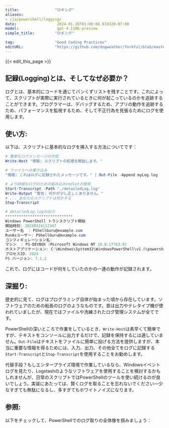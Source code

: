 ```yaml
---
title:                "ロギング"
aliases:
- /ja/powershell/logging/
date:                  2024-01-26T01:08:08.818320-07:00
model:                 gpt-4-1106-preview
simple_title:         "ロギング"

tag:                  "Good Coding Practices"
editURL:              "https://github.com/dogweather/forkful/blob/master/content/ja/powershell/logging.md"
---
```


{{< edit_this_page >}}

## 記録(Logging)とは、そしてなぜ必要か？
ログとは、基本的にコードを通じてパンくずリストを残すことです。これによって、スクリプトが実際に実行されているときに何が起こっているのかを追跡することができます。プログラマーは、デバッグするため、アプリの動作を追跡するため、パフォーマンスを監視するため、そして不正行為を見張るためにログを使用します。

## 使い方:
以下は、スクリプトに基本的なログを挿入する方法についてです：

```PowerShell
# 簡単なログメッセージの作成
Write-Host "情報: スクリプトの処理を開始します。"

# ファイルへの書き込み
"情報: これはログに記録されたメッセージです。" | Out-File -Append myLog.log

# より詳細なログのための組み込みcmdletの使用
Start-Transcript -Path "./detailedLog.log"
Write-Output "警告: 何かが少し正しくありません。"
# ... あなたのスクリプトは何かする
Stop-Transcript

# detailedLog.logの出力
******************************
Windows PowerShell トランスクリプト開始
開始時刻: 20230324112347
ユーザー名  : PShellGuru@example.com
RunAsユーザー: PShellGuru@example.com
コンフィギュレーション名: 
マシン  : PS-DEVBOX (Microsoft Windows NT 10.0.17763.0)
ホストアプリケーション: C:\Windows\System32\WindowsPowerShell\v1.0\powershell.exe
プロセスID: 2024
PS バージョン: 7.1.2
```

これで、ログにはコードが何をしていたのかの一連の動作が記録されます。

## 深掘り:
歴史的に見て、ログはプログラミング自体が始まった頃から存在しています。ソフトウェアのための船長のログのようなものです。昔は出力やテレタイプ機が使われていましたが、現在ではファイルや洗練されたログ管理システムが全てです。

PowerShellの深いところで作業をしているとき、`Write-Host`は素早くて簡単ですが、テキストをコンソールに出力するだけで、記録を保持するには適していません。`Out-File`はテキストをファイルに簡単に投げる方法を提供しますが、本当に重要な情報を得るためには、入力、出力、その他全てをログに記録する`Start-Transcript`と`Stop-Transcript`を使用することをお勧めします。

代替手段？もしエンタープライズ環境で作業しているなら、Windowsイベントログを見たり、Logstashのようなソフトウェアを使用することを検討するかもしれませんが、日常のスクリプトではPowerShellのツールを使い続けるのが良いでしょう。実装にあたっては、賢くログを取ることを忘れないでください—少なすぎても無駄になるし、多すぎてもホワイトノイズになります。

## 参照:
以下をチェックして、PowerShellでのログ取りの全体像を掴みましょう：
